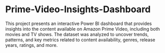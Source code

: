 # Prime-Video-Insights-Dashboard
This project presents an interactive Power BI dashboard that provides insights into the content available on Amazon Prime Video, including both movies and TV shows. The dataset was analyzed to uncover trends, patterns, and key metrics related to content availability, genres, release years, ratings, and more.
